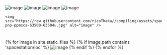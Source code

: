 <img src="https://raw.githubusercontent.com/ricoThaka//compiling/assets/spacestation/loc/master-pnp-ppmsca-62600-62669u.jpg" alt="image" />



<img src="https://raw.githubusercontent.com/ricoThaka//compiling/assets/spacestation/loc/master-pnp-ppmsca-62900-62978u.jpg" alt="image" />



<img src="https://raw.githubusercontent.com/ricoThaka//compiling/assets/spacestation/loc/master-pnp-ppmsca-62900-62981u.jpg" alt="image" />



<img src="https://raw.githubusercontent.com/ricoThaka//compiling/assets/spacestation/loc/master-pnp-ppmsca-63400-63497u.jpg" alt="image" />



    <img src="https://raw.githubusercontent.com/ricoThaka//compiling/assets/spacestation/loc/master-pnp-ppmsca-63500-63504u.jpg" alt="image" />

# 
{% for image in site.static_files %}
    {% if image.path contains 'spacestation/loc' %}
        <img src="https://raw.githubusercontent.com/ricoThaka/{{ site.baseurl }}{{ image.path }}" alt="image" />
    {% endif %}
{% endfor %}
